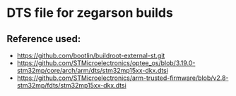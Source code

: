 # DTS file for zegarson builds

## Reference used:

- https://github.com/bootlin/buildroot-external-st.git
- https://github.com/STMicroelectronics/optee_os/blob/3.19.0-stm32mp/core/arch/arm/dts/stm32mp15xx-dkx.dtsi
- https://github.com/STMicroelectronics/arm-trusted-firmware/blob/v2.8-stm32mp/fdts/stm32mp15xx-dkx.dtsi
